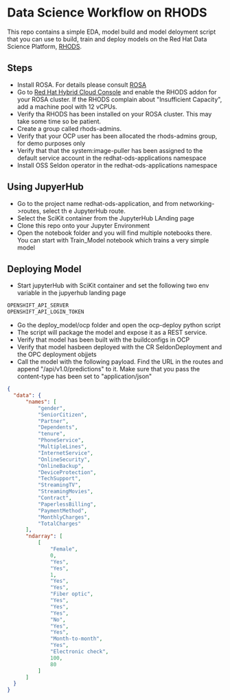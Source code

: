# Data Science Workflow on RHODS

This repo contains a simple EDA, model build and model deloyment script that you can use to build, train and deploy models on the Red Hat Data Science Platform, [RHODS](https://www.redhat.com/en/technologies/cloud-computing/openshift/openshift-data-science).

## Steps
- Install ROSA. For details please consult [ROSA](https://aws.amazon.com/rosa/)
- Go to [Red Hat Hybrid Cloud Console](https://console.redhat.com/openshift/) and enable the RHODS addon for your ROSA cluster. If the RHODS complain about "Insufficient Capacity", add a machine pool with 12 vCPUs.
- Verify tha RHODS has been installed on your ROSA cluster. This may take some time so be patient.
- Create a group called rhods-admins. 
- Verify that your OCP user has been allocated the rhods-admins group, for demo purposes only 
- Verify that that the system:image-puller has been assigned to the default service account in the redhat-ods-applications namespace
- Install OSS Seldon operator in the redhat-ods-applications namespace


## Using JupyerHub
- Go to the project name redhat-ods-application, and from networking->routes, select th e JupyterHub route.
- Select the SciKit container from the JupyterHub LAnding page
- Clone this repo onto your Jupyter Environment
- Open the notebook folder and you will find multiple notebooks there. You can start with Train_Model notebook which trains a very simple model


## Deploying Model
- Start jupyterHub with SciKit container and set the following two env variable in the jupyerhub landing page
  
```bash
OPENSHIFT_API_SERVER
OPENSHIFT_API_LOGIN_TOKEN
```

- Go the deploy_model/ocp folder and open the ocp-deploy python script
- The script will package the model and expose it as a REST service.
- Verify that model has been built with the buildconfigs in OCP
- Verify that model hasbeen deployed with the CR SeldonDeployment and the OPC deployment objjets
- Call the model with the following payload. Find the URL in the routes and append "/api/v1.0/predictions" to it. Make sure that you pass the content-type has been set to "application/json"
```json
{
  "data": {
      "names": [
          "gender",
          "SeniorCitizen",
          "Partner",
          "Dependents",
          "tenure",
          "PhoneService",
          "MultipleLines",
          "InternetService",
          "OnlineSecurity",
          "OnlineBackup",
          "DeviceProtection",
          "TechSupport",
          "StreamingTV",
          "StreamingMovies",
          "Contract",
          "PaperlessBilling",
          "PaymentMethod",
          "MonthlyCharges",
          "TotalCharges"
      ],
      "ndarray": [
          [
              "Female",
              0,
              "Yes",
              "Yes",
              1,
              "Yes",
              "Yes",
              "Fiber optic",
              "Yes",
              "Yes",
              "Yes",
              "No",
              "Yes",
              "Yes",
              "Month-to-month",
              "Yes",
              "Electronic check",
              100,
              80
          ]
      ]
  }
}
```
  
